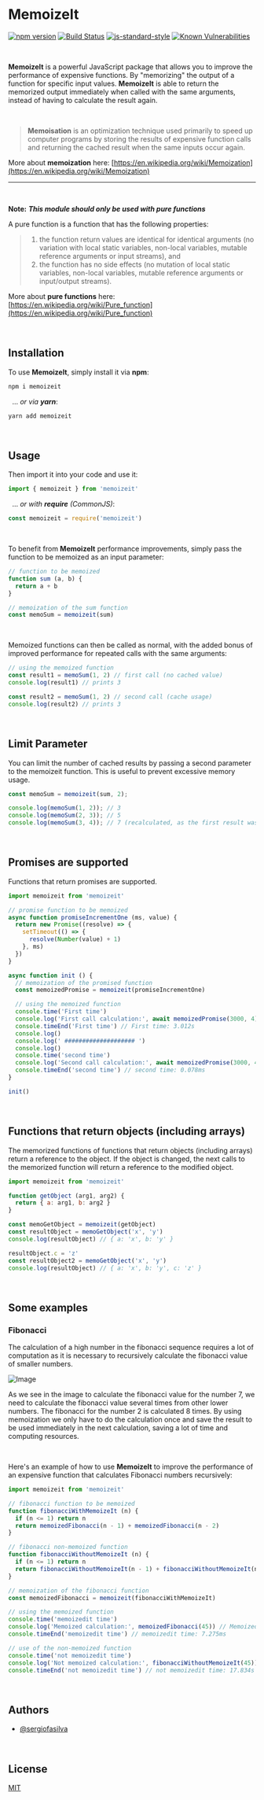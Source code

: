 # MemoizeIt
[![npm version](https://img.shields.io/npm/v/memoizeit)](https://www.npmjs.com/package/memoizeit)
[![Build Status](https://img.shields.io/github/actions/workflow/status/sergiofasilva/memoizeit/ci.yml)](https://github.com/sergiofasilva/memoizeit/actions)
[![js-standard-style](https://img.shields.io/badge/code%20style-standard-brightgreen.svg?style=flat)](https://standardjs.com/)
[![Known Vulnerabilities](https://snyk.io/test/github/sergiofasilva/memoizeit/badge.svg)](https://snyk.io/test/github/sergiofasilva/memoizeit)

&nbsp;

**MemoizeIt** is a powerful JavaScript package that allows you to improve the performance of expensive functions. By "memorizing" the output of a function for specific input values. **MemoizeIt** is able to return the memorized output immediately when called with the same arguments, instead of having to calculate the result again.

&nbsp;

> **Memoisation** is an optimization technique used primarily to speed up computer programs by storing the results of expensive function calls and returning the cached result when the same inputs occur again.

More about **memoization** here: [https://en.wikipedia.org/wiki/Memoization](https://en.wikipedia.org/wiki/Memoization)

---

&nbsp;

**Note:** **_This module should only be used with pure functions_**

A pure function is a function that has the following properties:

> 1.  the function return values are identical for identical arguments (no variation with local static variables, non-local variables, mutable reference arguments or input streams), and
> 2.  the function has no side effects (no mutation of local static variables, non-local variables, mutable reference arguments or input/output streams).

More about **pure functions** here: [https://en.wikipedia.org/wiki/Pure_function](https://en.wikipedia.org/wiki/Pure_function)

&nbsp;

## Installation

To use **MemoizeIt**, simply install it via **npm**:

```bash
npm i memoizeit
```

&nbsp;
... _or via **yarn**_:

```bash
yarn add memoizeit
```

&nbsp;

## Usage

Then import it into your code and use it:

```javascript
import { memoizeit } from 'memoizeit'
```

&nbsp;
... _or with **require** (CommonJS)_:

```javascript
const memoizeit = require('memoizeit')
```

&nbsp;

To benefit from **MemoizeIt** performance improvements, simply pass the function to be memoized as an input parameter:

```javascript
// function to be memoized
function sum (a, b) {
  return a + b
}

// memoization of the sum function
const memoSum = memoizeit(sum)
```

&nbsp;

Memoized functions can then be called as normal, with the added bonus of improved performance for repeated calls with the same arguments:

```javascript
// using the memoized function
const result1 = memoSum(1, 2) // first call (no cached value)
console.log(result1) // prints 3

const result2 = memoSum(1, 2) // second call (cache usage)
console.log(result2) // prints 3
```
&nbsp;

## Limit Parameter
You can limit the number of cached results by passing a second parameter to the memoizeit function. This is useful to prevent excessive memory usage.

```javascript
const memoSum = memoizeit(sum, 2);

console.log(memoSum(1, 2)); // 3
console.log(memoSum(2, 3)); // 5
console.log(memoSum(3, 4)); // 7 (recalculated, as the first result was deleted from cache)
```

&nbsp;

## Promises are supported

Functions that return promises are supported.

```javascript
import memoizeit from 'memoizeit'

// promise function to be memoized
async function promiseIncrementOne (ms, value) {
  return new Promise((resolve) => {
    setTimeout(() => {
      resolve(Number(value) + 1)
    }, ms)
  })
}

async function init () {
  // memoization of the promised function
  const memoizedPromise = memoizeit(promiseIncrementOne)

  // using the memoized function
  console.time('First time')
  console.log('First call calculation:', await memoizedPromise(3000, 4)) // first call (no cached value)
  console.timeEnd('First time') // First time: 3.012s
  console.log()
  console.log(' #################### ')
  console.log()
  console.time('second time')
  console.log('Second call calculation:', await memoizedPromise(3000, 4)) // second call (cache usage)
  console.timeEnd('second time') // second time: 0.078ms
}

init()
```

&nbsp;

## Functions that return objects (including arrays)

The memorized functions of functions that return objects (including arrays) return a reference to the object. If the object is changed, the next calls to the memorized function will return a reference to the modified object.

```javascript
import memoizeit from 'memoizeit'

function getObject (arg1, arg2) {
  return { a: arg1, b: arg2 }
}

const memoGetObject = memoizeit(getObject)
const resultObject = memoGetObject('x', 'y')
console.log(resultObject) // { a: 'x', b: 'y' }

resultObject.c = 'z'
const resultObject2 = memoGetObject('x', 'y')
console.log(resultObject) // { a: 'x', b: 'y', c: 'z' }
```

&nbsp;

## Some examples

### Fibonacci

The calculation of a high number in the fibonacci sequence requires a lot of computation as it is necessary to recursively calculate the fibonacci value of smaller numbers.

![Image](https://raw.githubusercontent.com/sergiofasilva/memoizeit/main/media/images/fib7.png)

As we see in the image to calculate the fibonacci value for the number 7, we need to calculate the fibonacci value several times from other lower numbers. The fibonacci for the number 2 is calculated 8 times.
By using memoization we only have to do the calculation once and save the result to be used immediately in the next calculation, saving a lot of time and computing resources.

&nbsp;

Here's an example of how to use **MemoizeIt** to improve the performance of an expensive function that calculates Fibonacci numbers recursively:

```javascript
import memoizeit from 'memoizeit'

// fibonacci function to be memoized
function fibonacciWithMemoizeIt (n) {
  if (n <= 1) return n
  return memoizedFibonacci(n - 1) + memoizedFibonacci(n - 2)
}

// fibonacci non-memoized function
function fibonacciWithoutMemoizeIt (n) {
  if (n <= 1) return n
  return fibonacciWithoutMemoizeIt(n - 1) + fibonacciWithoutMemoizeIt(n - 2)
}

// memoization of the fibonacci function
const memoizedFibonacci = memoizeit(fibonacciWithMemoizeIt)

// using the memoized function
console.time('memoizedit time')
console.log('Memoized calculation:', memoizedFibonacci(45)) // Memoized calculation: 1134903170
console.timeEnd('memoizedit time') // memoizedit time: 7.275ms

// use of the non-memoized function
console.time('not memoizedit time')
console.log('Not memoized calculation:', fibonacciWithoutMemoizeIt(45)) // Not memoized calculation: 1134903170
console.timeEnd('not memoizedit time') // not memoizedit time: 17.834s
```

&nbsp;

## Authors

- [@sergiofasilva](https://github.com/sergiofasilva)

&nbsp;

## License

[MIT](https://choosealicense.com/licenses/mit/)

